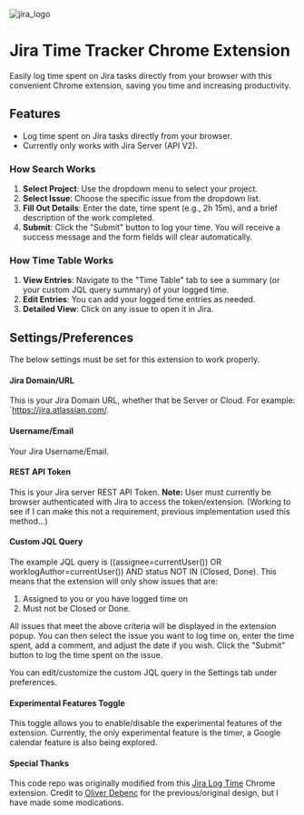 ![jira_logo](src/icons/jira_logo128.png)

# Jira Time Tracker Chrome Extension
Easily log time spent on Jira tasks directly from your browser with this convenient Chrome extension, saving you time and increasing productivity.

## Features
- Log time spent on Jira tasks directly from your browser.
- Currently only works with Jira Server (API V2).

### How Search Works
1. **Select Project**: Use the dropdown menu to select your project.
2. **Select Issue**: Choose the specific issue from the dropdown list.
3. **Fill Out Details**: Enter the date, time spent (e.g., 2h 15m), and a brief description of the work completed.
4. **Submit**: Click the "Submit" button to log your time. You will receive a success message and the form fields will clear automatically.

### How Time Table Works
1. **View Entries**: Navigate to the "Time Table" tab to see a summary (or your custom JQL query summary) of your logged time.
2. **Edit Entries**: You can add your logged time entries as needed.
3. **Detailed View**: Click on any issue to open it in Jira.

## Settings/Preferences
The below settings must be set for this extension to work properly.

#### Jira Domain/URL

This is your Jira Domain URL, whether that be Server or Cloud. For example: `https://jira.atlassian.com/.

#### Username/Email

Your Jira Username/Email.

#### REST API Token

This is your Jira server REST API Token. <b>Note:</b> User must currently be browser authenticated with Jira to access the token/extension. (Working to see if I can make this not a requirement, previous implementation used this method...)

#### Custom JQL Query
The example JQL query is ((assignee=currentUser()) OR worklogAuthor=currentUser()) AND status NOT IN (Closed, Done). This means that the extension will only show issues that are:
1. Assigned to you or you have logged time on
2. Must not be Closed or Done.

All issues that meet the above criteria will be displayed in the extension popup. You can then select the issue you want to log time on, enter the time spent, add a comment, and adjust the date if you wish. Click the "Submit" button to log the time spent on the issue.

You can edit/customize the custom JQL query in the Settings tab under preferences.

#### Experimental Features Toggle
This toggle allows you to enable/disable the experimental features of the extension. Currently, the only experimental feature is the timer, a Google calendar feature is also being explored.

#### Special Thanks
This code repo was originally modified from this [Jira Log Time](https://chrome.google.com/webstore/detail/jira-log-time/peboekgeiffcaddndeonkmkledekeegl) Chrome extension. Credit to [Oliver Debenc](https://www.linkedin.com/in/oliver-debenc-01821770) for the previous/original design, but I have made some modications.